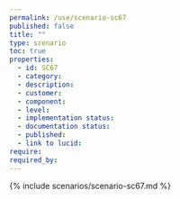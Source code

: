```yaml
---
permalink: /use/scenario-sc67
published: false
title: ""
type: scenario
toc: true
properties:
  - id: SC67
  - category:
  - description:
  - customer:
  - component:
  - level:
  - implementation status:
  - documentation status:
  - published:
  - link to lucid:
require:
required_by:
---
```


{% include scenarios/scenario-sc67.md %}
